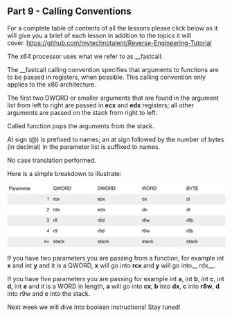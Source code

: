 ## Part 9 - Calling Conventions

For a complete table of contents of all the lessons please click below as it will give you a brief of each lesson in addition to the topics it will cover.&nbsp;https://github.com/mytechnotalent/Reverse-Engineering-Tutorial

The x64 processor uses what we refer to as \_\_fastcall.&nbsp;

The&nbsp;\_\_fastcall&nbsp;calling convention specifies that arguments to functions are to be passed in registers, when possible. This calling convention only applies to the x86 architecture.

The first two DWORD or smaller arguments that are found in the argument list from left to right are passed in __ecx__ and __edx__ registers; all other arguments are passed on the stack from right to left.

Called function pops the arguments from the stack.

At sign (@) is prefixed to names; an at sign followed by the number of bytes (in decimal) in the parameter list is suffixed to names.

No case translation performed.

Here is a simple breakdown to illustrate:

<div class="slate-resizable-image-embed slate-image-embed__resize-full-width"><img src="/imgs/1539336219028.jpg"/></div>

If you have two parameters you are passing from a function, for example int __x__ and int __y__ and it is a QWORD, __x__ will go into __rcx__ and __y__ will go into__ rdx__.&nbsp;

If you have five parameters you are passing for example int __a__, int __b__, int __c__, int __d__, int __e__ and it is a WORD in length, __a__ will go into __cx__, __b__ into __dx__, __c__ into __r8w__, __d__ into r9w and e into the stack.

  

Next week we will dive into boolean instructions! Stay tuned!